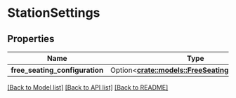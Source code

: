 # StationSettings

## Properties

Name | Type | Description | Notes
------------ | ------------- | ------------- | -------------
**free_seating_configuration** | Option<[**crate::models::FreeSeatingConfiguration**](FreeSeatingConfiguration.md)> |  | [optional]

[[Back to Model list]](../README.md#documentation-for-models) [[Back to API list]](../README.md#documentation-for-api-endpoints) [[Back to README]](../README.md)


